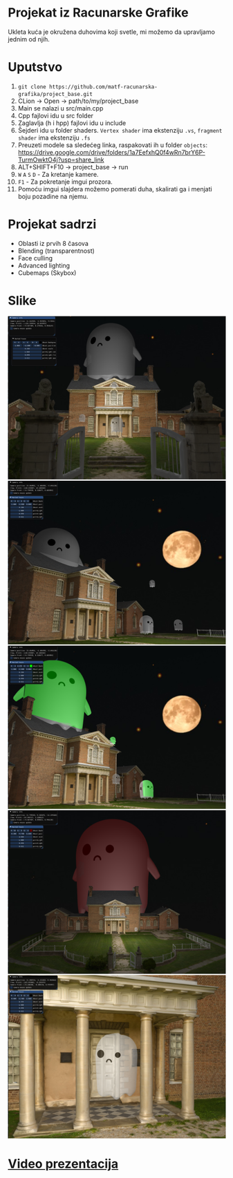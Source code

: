 # Projekat iz Racunarske Grafike
Ukleta kuća je okružena duhovima koji svetle, mi možemo da upravljamo jednim od njih.

# Uputstvo
1. `git clone https://github.com/matf-racunarska-grafika/project_base.git`
2. CLion -> Open -> path/to/my/project_base
3. Main se nalazi u src/main.cpp
4. Cpp fajlovi idu u src folder
5. Zaglavlja (h i hpp) fajlovi idu u include
6. Šejderi idu u folder shaders. `Vertex shader` ima ekstenziju `.vs`, `fragment shader` ima ekstenziju `.fs`
7. Preuzeti modele sa sledećeg linka, raspakovati ih u folder `objects`: https://drive.google.com/drive/folders/1a7EefxhQ0f4wRn7brY6P-TurmOwktO4j?usp=share_link
8. ALT+SHIFT+F10 -> project_base -> run
9. `W` `A` `S` `D` - Za kretanje kamere.
10. `F1` - Za pokretanje imgui prozora.
11. Pomoću imgui slajdera možemo pomerati duha, skalirati ga i menjati boju pozadine na njemu.

# Projekat sadrzi
- Oblasti iz prvih 8 časova
- Blending (transparentnost)
- Face culling
- Advanced lighting
- Cubemaps (Skybox)

# Slike
![Slika1](./slike/1.png)
![Slika2](./slike/2.png)
![Slika3](./slike/3.png)
![Slika4](./slike/4.png)
![Slika5](./slike/5.png)

# [Video prezentacija](./slike/video.mkv)
   
